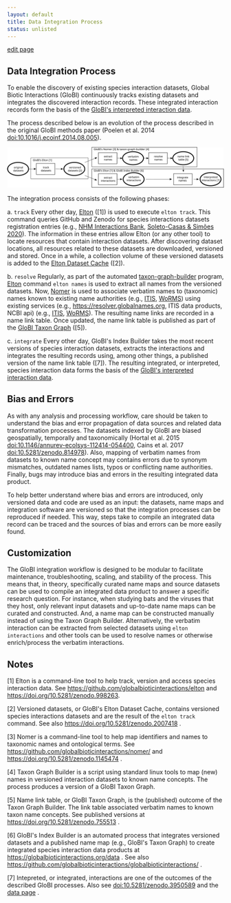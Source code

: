 ```yaml
---
layout: default
title: Data Integration Process
status: unlisted
---
```

[edit page](https://github.com/globalbioticinteractions/globalbioticinteractions.github.io/blob/master/process.md)

## Data Integration Process

To enable the discovery of existing species interaction datasets, Global Biotic Interactions (GloBI) continuously tracks existing datasets and integrates the discovered interaction records. These integrated interaction records form the basis of the [GloBI's interpreted interaction data](/data). 

The process described below is an evolution of the process described in the original GloBI methods paper (Poelen et al. 2014 [doi:10.1016/j.ecoinf.2014.08.005](https://doi.org/10.1016/j.ecoinf.2014.08.005)). 


[![integration-process](/assets/integration-process.svg)](/assets/integration-process.svg)

The integration process consists of the following phases:

a. ```track``` Every other day, [Elton](https://github.com/globalbioticinteractions/elton) ([1]) is used to execute ```elton track```. This command queries GitHub and Zenodo for species interactions datasets registration entries (e.g., [NHM Interactions Bank](https://github.com/globalbioticinteractions/natural-history-museum-london-interactions-bank), [Soleto-Casas & Simões 2020](https://doi.org/10.5281/zenodo.3365469)). The information in these entries allow Elton (or any other tool) to locate resources that contain interaction datasets. After discovering dataset locations, all resources related to these datasets are downloaded, versioned and stored. Once in a while, a collection volume of these versioned datasets is added to the [Elton Dataset Cache](https://doi.org/10.5281/zenodo.2007418) ([2]). 


b. ```resolve``` Regularly, as part of the automated [taxon-graph-builder](https://github.com/globalbioticinteractions/taxon-graph-builder) program, [Elton](https://github.com/globalbioticinteractions/elton) command ```elton names``` is used to extract all names from the versioned datasets. Now, [Nomer](https://github.com/globalbioticinteractions/nomer) is used to associate verbatim names to (taxonomic) names known to existing name authorities (e.g., [ITIS](https://itis.gov), [WoRMS](https://marinespecies.org)) using existing services (e.g., https://resolver.globalnames.org, ITIS data products, NCBI api) (e.g., [ITIS](https://itis.gov), [WoRMS](https://marinespecies.org)). The resulting name links are recorded in a name link table. Once updated, the name link table is published as part of the [GloBI Taxon Graph](https://doi.org/10.5281/zenodo.755513) ([5]).   

c. ```integrate``` Every other day, GloBI's Index Builder takes the most recent versions of species interaction datasets, extracts the interactions and integrates the resulting records using, among other things, a published version of the name link table ([7]). The resulting integrated, or interpreted, species interaction data forms the basis of the [GloBI's interpreted interaction data](/data).

## Bias and Errors

As with any analysis and processing workflow, care should be taken to understand the bias and error propagation of data sources and related data transformation processes.  The datasets indexed by GloBI are biased geospatially, temporally and taxonomically (Hortal et al. 2015 [doi:10.1146/annurev-ecolsys-112414-054400](https://doi.org/10.1146/annurev-ecolsys-112414-054400), Cains et al. 2017 [doi:10.5281/zenodo.814978](https://doi.org/10.5281/zenodo.814978)). Also, mapping of verbatim names from datasets to known name concept may contains errors due to synonym mismatches, outdated names lists, typos or conflicting name authorities. Finally, bugs may introduce bias and errors in the resulting integrated data product.

To help better understand where bias and errors are introduced, only versioned data and code are used as an input: the datasets, name maps and integration software are versioned so that the integration processes can be reproduced if needed. This way, steps take to compile an integrated data record can be traced and the sources of bias and errors can be more easily found.

## Customization

The GloBI integration workflow is designed to be modular to facilitate maintenance, troubleshooting, scaling, and stability of the process. This means that, in theory, specifically curated name maps and source datasets can be used to compile an integrated data product to answer a specific research question. For instance, when studying bats and the viruses that they host, only relevant input datasets and up-to-date name maps can be curated and constructed. And, a name map can be constructed manually instead of using the Taxon Graph Builder. Alternatively, the verbatim interaction can be extracted from selected datasets using ```elton interactions``` and other tools can be used to resolve names or otherwise enrich/process the verbatim interactions.   

## Notes

[1] Elton is a command-line tool to help track, version and access species interaction data. See https://github.com/globalbioticinteractions/elton and https://doi.org/10.5281/zenodo.998263.

[2] Versioned datasets, or GloBI's Elton Dataset Cache, contains versioned species interactions datasets and are the result of the ```elton track``` command. See also https://doi.org/10.5281/zenodo.2007418 . 

[3] Nomer is a command-line tool to help map identifiers and names to taxonomic names and ontological terms. See https://github.com/globalbioticinteractions/nomer/ and https://doi.org/10.5281/zenodo.1145474 .

[4] Taxon Graph Builder is a script using standard linux tools to map (new) names in versioned interaction datasets to known name concepts. The process produces a version of a GloBI Taxon Graph.

[5] Name link table, or GloBI Taxon Graph, is the (published) outcome of the Taxon Graph Builder. The link table associated verbatim names to known taxon name concepts. See published versions at https://doi.org/10.5281/zenodo.755513 .

[6] GloBI's Index Builder is an automated process that integrates versioned datasets and a published name map (e.g., GloBI's Taxon Graph) to create integrated species interaction data products at https://globalbioticinteractions.org/data . See also https://github.com/globalbioticinteractions/globalbioticinteractions/ .

[7] Intepreted, or integrated, interactions are one of the outcomes of the described GloBI processes. Also see [doi:10.5281/zenodo.3950589](https://doi.org/10.5281/zenodo.3950589) and the [data page](/data) . 

